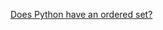 [Does Python have an ordered set?](https://stackoverflow.com/questions/1653970/does-python-have-an-ordered-set)

